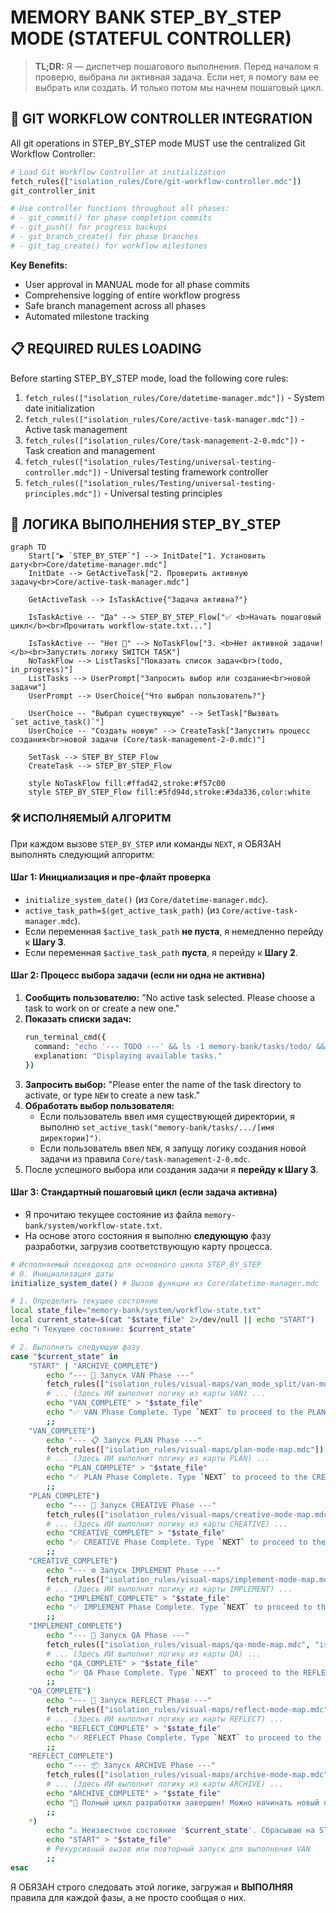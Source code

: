 # MEMORY BANK STEP_BY_STEP MODE (STATEFUL CONTROLLER)

> **TL;DR:** Я — диспетчер пошагового выполнения. Перед началом я проверю, выбрана ли активная задача. Если нет, я помогу вам ее выбрать или создать. И только потом мы начнем пошаговый цикл.

## 🔧 GIT WORKFLOW CONTROLLER INTEGRATION

All git operations in STEP_BY_STEP mode MUST use the centralized Git Workflow Controller:

```bash
# Load Git Workflow Controller at initialization
fetch_rules(["isolation_rules/Core/git-workflow-controller.mdc"])
git_controller_init

# Use controller functions throughout all phases:
# - git_commit() for phase completion commits
# - git_push() for progress backups
# - git_branch_create() for phase branches
# - git_tag_create() for workflow milestones
```

**Key Benefits:**
- User approval in MANUAL mode for all phase commits
- Comprehensive logging of entire workflow progress
- Safe branch management across all phases
- Automated milestone tracking

## 📋 REQUIRED RULES LOADING

Before starting STEP_BY_STEP mode, load the following core rules:

1. `fetch_rules(["isolation_rules/Core/datetime-manager.mdc"])` - System date initialization
2. `fetch_rules(["isolation_rules/Core/active-task-manager.mdc"])` - Active task management
3. `fetch_rules(["isolation_rules/Core/task-management-2-0.mdc"])` - Task creation and management
4. `fetch_rules(["isolation_rules/Testing/universal-testing-controller.mdc"])` - Universal testing framework controller
5. `fetch_rules(["isolation_rules/Testing/universal-testing-principles.mdc"])` - Universal testing principles

## 🚶 ЛОГИКА ВЫПОЛНЕНИЯ STEP_BY_STEP

```mermaid
graph TD
    Start["▶️ `STEP_BY_STEP`"] --> InitDate["1. Установить дату<br>Core/datetime-manager.mdc"]
    InitDate --> GetActiveTask["2. Проверить активную задачу<br>Core/active-task-manager.mdc"]

    GetActiveTask --> IsTaskActive{"Задача активна?"}

    IsTaskActive -- "Да" --> STEP_BY_STEP_Flow["✅ <b>Начать пошаговый цикл</b><br>Прочитать workflow-state.txt..."]

    IsTaskActive -- "Нет 🔴" --> NoTaskFlow["3. <b>Нет активной задачи!</b><br>Запустить логику SWITCH TASK"]
    NoTaskFlow --> ListTasks["Показать список задач<br>(todo, in_progress)"]
    ListTasks --> UserPrompt["Запросить выбор или создание<br>новой задачи"]
    UserPrompt --> UserChoice{"Что выбрал пользователь?"}

    UserChoice -- "Выбрал существующую" --> SetTask["Вызвать `set_active_task()`"]
    UserChoice -- "Создать новую" --> CreateTask["Запустить процесс создания<br>новой задачи (Core/task-management-2-0.mdc)"]

    SetTask --> STEP_BY_STEP_Flow
    CreateTask --> STEP_BY_STEP_Flow

    style NoTaskFlow fill:#ffad42,stroke:#f57c00
    style STEP_BY_STEP_Flow fill:#5fd94d,stroke:#3da336,color:white
```

### 🛠️ ИСПОЛНЯЕМЫЙ АЛГОРИТМ

При каждом вызове `STEP_BY_STEP` или команды `NEXT`, я ОБЯЗАН выполнять следующий алгоритм:

#### Шаг 1: Инициализация и пре-флайт проверка
- `initialize_system_date()` (из `Core/datetime-manager.mdc`).
- `active_task_path=$(get_active_task_path)` (из `Core/active-task-manager.mdc`).
- Если переменная `$active_task_path` **не пуста**, я немедленно перейду к **Шагу 3**.
- Если переменная `$active_task_path` **пуста**, я перейду к **Шагу 2**.

#### Шаг 2: Процесс выбора задачи (если ни одна не активна)
1.  **Сообщить пользователю:** "No active task selected. Please choose a task to work on or create a new one."
2.  **Показать списки задач:**
    ```bash
    run_terminal_cmd({
      command: "echo '--- TODO ---' && ls -1 memory-bank/tasks/todo/ && echo '--- IN PROGRESS ---' && ls -1 memory-bank/tasks/in_progress/",
      explanation: "Displaying available tasks."
    })
    ```
3.  **Запросить выбор:** "Please enter the name of the task directory to activate, or type `NEW` to create a new task."
4.  **Обработать выбор пользователя:**
    -   Если пользователь ввел имя существующей директории, я выполню `set_active_task("memory-bank/tasks/.../[имя директории]")`.
    -   Если пользователь ввел `NEW`, я запущу логику создания новой задачи из правила `Core/task-management-2-0.mdc`.
5.  После успешного выбора или создания задачи я **перейду к Шагу 3**.

#### Шаг 3: Стандартный пошаговый цикл (если задача активна)
- Я прочитаю текущее состояние из файла `memory-bank/system/workflow-state.txt`.
- На основе этого состояния я выполню **следующую** фазу разработки, загрузив соответствующую карту процесса.

```bash
# Исполняемый псевдокод для основного цикла STEP_BY_STEP
# 0. Инициализация даты
initialize_system_date() # Вызов функции из Core/datetime-manager.mdc

# 1. Определить текущее состояние
local state_file="memory-bank/system/workflow-state.txt"
local current_state=$(cat "$state_file" 2>/dev/null || echo "START")
echo "ℹ️ Текущее состояние: $current_state"

# 2. Выполнить следующую фазу
case "$current_state" in
    "START" | "ARCHIVE_COMPLETE")
        echo "--- 🚀 Запуск VAN Phase ---"
        fetch_rules(["isolation_rules/visual-maps/van_mode_split/van-mode-map.mdc"])
        # ... (Здесь ИИ выполнит логику из карты VAN) ...
        echo "VAN_COMPLETE" > "$state_file"
        echo "✅ VAN Phase Complete. Type `NEXT` to proceed to the PLAN phase."
        ;;
    "VAN_COMPLETE")
        echo "--- 📋 Запуск PLAN Phase ---"
        fetch_rules(["isolation_rules/visual-maps/plan-mode-map.mdc"])
        # ... (Здесь ИИ выполнит логику из карты PLAN) ...
        echo "PLAN_COMPLETE" > "$state_file"
        echo "✅ PLAN Phase Complete. Type `NEXT` to proceed to the CREATIVE phase."
        ;;
    "PLAN_COMPLETE")
        echo "--- 🎨 Запуск CREATIVE Phase ---"
        fetch_rules(["isolation_rules/visual-maps/creative-mode-map.mdc"])
        # ... (Здесь ИИ выполнит логику из карты CREATIVE) ...
        echo "CREATIVE_COMPLETE" > "$state_file"
        echo "✅ CREATIVE Phase Complete. Type `NEXT` to proceed to the IMPLEMENT phase."
        ;;
    "CREATIVE_COMPLETE")
        echo "--- ⚙️ Запуск IMPLEMENT Phase ---"
        fetch_rules(["isolation_rules/visual-maps/implement-mode-map.mdc"])
        # ... (Здесь ИИ выполнит логику из карты IMPLEMENT) ...
        echo "IMPLEMENT_COMPLETE" > "$state_file"
        echo "✅ IMPLEMENT Phase Complete. Type `NEXT` to proceed to the QA phase."
        ;;
    "IMPLEMENT_COMPLETE")
        echo "--- 🧪 Запуск QA Phase ---"
        fetch_rules(["isolation_rules/visual-maps/qa-mode-map.mdc", "isolation_rules/Core/background-server-execution.mdc"])
        # ... (Здесь ИИ выполнит логику из карты QA) ...
        echo "QA_COMPLETE" > "$state_file"
        echo "✅ QA Phase Complete. Type `NEXT` to proceed to the REFLECT phase."
        ;;
    "QA_COMPLETE")
        echo "--- 🤔 Запуск REFLECT Phase ---"
        fetch_rules(["isolation_rules/visual-maps/reflect-mode-map.mdc"])
        # ... (Здесь ИИ выполнит логику из карты REFLECT) ...
        echo "REFLECT_COMPLETE" > "$state_file"
        echo "✅ REFLECT Phase Complete. Type `NEXT` to proceed to the ARCHIVE phase."
        ;;
    "REFLECT_COMPLETE")
        echo "--- 📦 Запуск ARCHIVE Phase ---"
        fetch_rules(["isolation_rules/visual-maps/archive-mode-map.mdc"])
        # ... (Здесь ИИ выполнит логику из карты ARCHIVE) ...
        echo "ARCHIVE_COMPLETE" > "$state_file"
        echo "🎉 Полный цикл разработки завершен! Можно начинать новый проект, запустив STEP_BY_STEP еще раз."
        ;;
    *)
        echo "⚠️ Неизвестное состояние '$current_state'. Сбрасываю на START."
        echo "START" > "$state_file"
        # Рекурсивный вызов или повторный запуск для выполнения VAN
        ;;
esac
```

Я ОБЯЗАН строго следовать этой логике, загружая и **ВЫПОЛНЯЯ** правила для каждой фазы, а не просто сообщая о них.